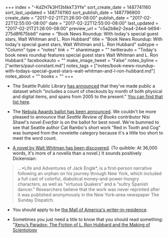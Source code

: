 +++
index = "-KdZH7k3H13t4kkT3Yfe"
sort_create_date = 1487741160
sort_last_updated = 1487741160
sort_publish_date = 1487796900
create_date = "2017-02-21T21:26:00-08:00"
publish_date = "2017-02-22T12:55:00-08:00"
date = "2017-02-22T12:55:00-08:00"
last_updated = "2017-02-21T21:26:00-08:00"
preview_url = "c5a2b8e2-2ea4-24e4-b694-275d8f675bb6"
name = "Book News Roundup: With today's special guest stars, Walt Whitman and L. Ron Hubbard"
title = "Book News Roundup: With today's special guest stars, Walt Whitman and L. Ron Hubbard"
subtype = "Column"
type = "notes"
link = ""
shareimage = ""
twitterauto = "Today's book news roundup features special guest stars Walt Whitman and L. Ron Hubbard."
facebookauto = ""
make_image_tweet = "False"
notes_byline = ["writers/paul-constant.md"]
notes_tags = ["notes/book-news-roundup-with-todays-special-guest-stars-walt-whitman-and-l-ron-hubbard.md"]
notes_about = ""
books = ""
+++
* The Seattle Public Library [has announced](https://shelftalkblog.wordpress.com/2017/02/14/for-the-love-of-data-an-open-data-release/) that they've made public a dataset which "includes a count of checkouts by month of both physical and digital items, and spans from 2005 to the present." [You can find that list here](https://data.seattle.gov/Community/Checkouts-by-Title/tmmm-ytt6/data).

* The [Nebula Awards ballot has been announced](http://nebulas.sfwa.org/correction-sfwa-nebula-awards-ballot/). We couldn't be more pleased to announce that *Seattle Review of Books* contributor Nisi Shawl's novel *Everfair* is on the ballot for best novel. We're bummed to see that Seattle author Cat Rambo's short work "Red in Tooth and Cog" was bumped from the novelette category because it's a little too short to meet the word count.

* [A novel by Walt Whitman has been discovered](http://www.vulture.com/2017/02/long-lost-walt-whitman-novel-has-been-found-165-years-later.html). (To quibble: At 36,000 words, it's more of a novella than a novel.) It sounds positively Dickensian:

<blockquote>...*Life and Adventures of Jack Engle*, is a first-person narrative following an orphan on his journey through New York, which included a full cast of colorful, diabolical money-and-power-hungry characters, as well as “virtuous Quakers” and a “sultry Spanish dancer.” Researchers believe that the work was never reprinted after it was published anonymously in the New York–area newspaper The Sunday Dispatch.</blockquote>

* You should apply to be [the Mall of America's writer-in-residence](http://www.avclub.com/article/you-could-be-charles-bukowski-mall-america-250694).

* Sometimes you just need a title to know that you should read something: "[Xenu’s Paradox: The Fiction of L. Ron Hubbard and the Making of Scientology](https://longreads.com/2017/02/01/xenus-paradox-the-fiction-of-l-ron-hubbard/)
